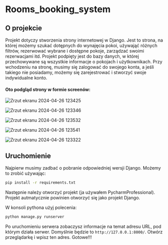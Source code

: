 # Rooms_booking_system
## O projekcie
Projekt dotyczy stworzenia strony internetowej w Django. 
Jest to strona, na której możemy szukać dotępnych do wynajęcia pokoi, używająć różnych filtrów, rezerwować wybrane i dostępne pokoje, zarządzać swoimi rezerwacjami itd. Projekt podpięty jest do bazy danych, w której przechowywane są wszystkie informacje o pokojach i użytkownikach. Przy wchodzeniu na stronę, musimy się zalogować do swojego konta, a jeśli takiego nie posiadamy, możemy się zarejestrować i stworzyć swoje indywidualne konto. 

#### Oto podgląd strony w formie screenów: 
![Zrzut ekranu 2024-04-26 123425](https://github.com/szczepaniak2002/Rooms_booking_system/assets/101816148/ce9ff203-d3f5-40b5-912c-daf83abb5d59)


![Zrzut ekranu 2024-04-26 123346](https://github.com/szczepaniak2002/Rooms_booking_system/assets/101816148/c9d363c1-a2ce-4916-a932-7f932718cf2e)


![Zrzut ekranu 2024-04-26 123532](https://github.com/szczepaniak2002/Rooms_booking_system/assets/101816148/5d04e6fb-bb8d-4d01-809e-25b91a231ade)


![Zrzut ekranu 2024-04-26 123541](https://github.com/szczepaniak2002/Rooms_booking_system/assets/101816148/9cb607ea-5626-492e-b6f7-28fedf01a40a)


![Zrzut ekranu 2024-04-26 123322](https://github.com/szczepaniak2002/Rooms_booking_system/assets/101816148/a0f8145e-3bdb-4fe9-be9b-71d5c368dc1d)


## Uruchomienie 
Najpierw musimy zadbać o pobranie odpowiedniej wersji Django.
Możemy to zrobić używając: 
```bash
pip install -r requirements.txt
```

Następnie należy otworzyć projekt (ja używałem PycharmProfessional). Projekt autmatycznie powinien otworzyć się jako projekt Django.

W konsoli pythona użyj polecenia:
```bash
python manage.py runserver
```
Po uruchomieniu serwera zobaczysz informacje na temat adresu URL, pod którym działa serwer. Domyślnie będzie to `http://127.0.0.1:8000/`.
Otwórz przeglądarkę i wpisz ten adres. Gotowe!!!
